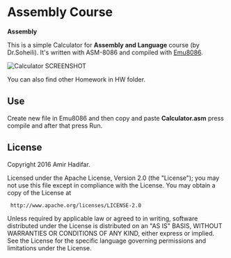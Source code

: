 # Assembly Course


**Assembly**

This is a simple Calculator for **Assembly and Language** course (by Dr.Soheili). It's written with ASM-8086 and compiled with [Emu8086][1].




![Calculator SCREENSHOT](https://raw.githubusercontent.com/AmirHadifar/Assembly-Course/master/image.png)


You can also find other Homework in HW folder.

Use
-------
Create new file in Emu8086 and then copy and paste **Calculator.asm** press compile and after that press Run.


License
-------
Copyright 2016 Amir Hadifar.

Licensed under the Apache License, Version 2.0 (the "License");
you may not use this file except in compliance with the License.
You may obtain a copy of the License at

     http://www.apache.org/licenses/LICENSE-2.0

Unless required by applicable law or agreed to in writing, software distributed under the License is distributed on an "AS IS" BASIS, WITHOUT WARRANTIES OR CONDITIONS OF ANY KIND, either express or implied. See the License for the specific language governing permissions and limitations under the License.


[1]: http://www.emu8086.com/
